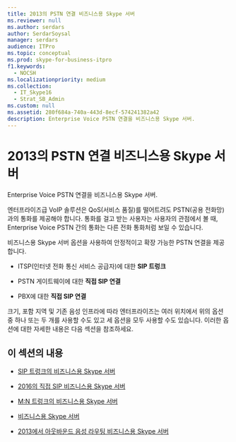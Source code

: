 ```yaml
---
title: 2013의 PSTN 연결 비즈니스용 Skype 서버
ms.reviewer: null
ms.author: serdars
author: SerdarSoysal
manager: serdars
audience: ITPro
ms.topic: conceptual
ms.prod: skype-for-business-itpro
f1.keywords:
  - NOCSH
ms.localizationpriority: medium
ms.collection:
  - IT_Skype16
  - Strat_SB_Admin
ms.custom: null
ms.assetid: 280f684a-740a-443d-8ecf-574241382a42
description: Enterprise Voice PSTN 연결을 비즈니스용 Skype 서버.
---
```


# <a name="plan-for-pstn-connectivity-in-skype-for-business-server"></a>2013의 PSTN 연결 비즈니스용 Skype 서버
 
Enterprise Voice PSTN 연결을 비즈니스용 Skype 서버.
  
엔터프라이즈급 VoIP 솔루션은 QoS(서비스 품질)를 떨어트려도 PSTN(공용 전화망)과의 통화를 제공해야 합니다. 통화를 걸고 받는 사용자는 사용자의 관점에서 볼 때, Enterprise Voice PSTN 간의 통화는 다른 전화 통화처럼 보일 수 있습니다.
  
비즈니스용 Skype 서버 옵션을 사용하여 안정적이고 확장 가능한 PSTN 연결을 제공합니다.
  
- ITSP(인터넷 전화 통신 서비스 공급자)에 대한 **SIP 트렁크**
    
- PSTN 게이트웨이에 대한 **직접 SIP 연결**
    
- PBX에 대한 **직접 SIP 연결**
    
크기, 포함 지역 및 기존 음성 인프라에 따라 엔터프라이즈는 여러 위치에서 위의 옵션 중 하나 또는 두 개를 사용할 수도 있고 세 옵션을 모두 사용할 수도 있습니다. 이러한 옵션에 대한 자세한 내용은 다음 섹션을 참조하세요.
  
## <a name="in-this-section"></a>이 섹션의 내용

- [SIP 트렁크의 비즈니스용 Skype 서버](sip-trunking.md)
    
- [2016의 직접 SIP 비즈니스용 Skype 서버](direct-sip.md)
    
- [M:N 트렁크의 비즈니스용 Skype 서버](m-n-trunk.md)
    
- [비즈니스용 Skype 서버](translation-rules.md)
    
- [2013에서 아웃바운드 음성 라우팅 비즈니스용 Skype 서버](outbound-voice-routing.md)
    

